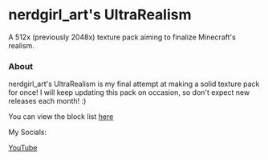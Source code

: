 # nerdgirl_art's UltraRealism
A 512x (previously 2048x) texture pack aiming to finalize Minecraft's realism.

### About

nerdgirl_art's UltraRealism is my final attempt at making a solid texture pack for once! I will keep updating this pack on occasion, so don't expect new releases each month! :)

You can view the block list [here](https://docs.google.com/document/d/1Ri7G6ZkjOUiBaoKHUKRh2wlCtJQk_uEI18xoVQnIEjs/edit?usp=sharing)

My Socials:

[YouTube﻿](http://www.youtube.com/@nerdgirl_art)
